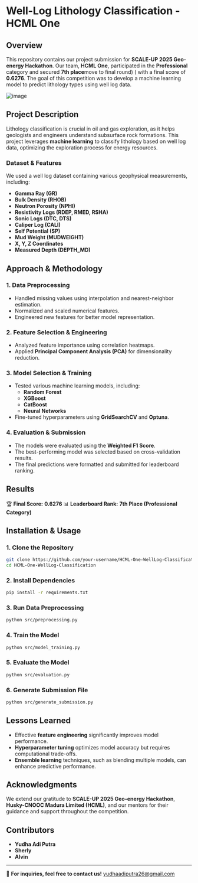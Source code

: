 # **Well-Log Lithology Classification - HCML One**

## **Overview**
This repository contains our project submission for **SCALE-UP 2025 Geo-energy Hackathon**. Our team, **HCML One**, participated in the **Professional** category and secured **7th place**move to final round) ( with a final score of **0.6276**. The goal of this competition was to develop a machine learning model to predict lithology types using well log data.

![image](https://github.com/user-attachments/assets/2e9db128-ed73-4003-af68-4049ed43ab74)


## **Project Description**
Lithology classification is crucial in oil and gas exploration, as it helps geologists and engineers understand subsurface rock formations. This project leverages **machine learning** to classify lithology based on well log data, optimizing the exploration process for energy resources.

### **Dataset & Features**
We used a well log dataset containing various geophysical measurements, including:
- **Gamma Ray (GR)**
- **Bulk Density (RHOB)**
- **Neutron Porosity (NPHI)**
- **Resistivity Logs (RDEP, RMED, RSHA)**
- **Sonic Logs (DTC, DTS)**
- **Caliper Log (CALI)**
- **Self Potential (SP)**
- **Mud Weight (MUDWEIGHT)**
- **X, Y, Z Coordinates**
- **Measured Depth (DEPTH_MD)**

## **Approach & Methodology**
### **1. Data Preprocessing**
- Handled missing values using interpolation and nearest-neighbor estimation.
- Normalized and scaled numerical features.
- Engineered new features for better model representation.

### **2. Feature Selection & Engineering**
- Analyzed feature importance using correlation heatmaps.
- Applied **Principal Component Analysis (PCA)** for dimensionality reduction.

### **3. Model Selection & Training**
- Tested various machine learning models, including:
  - **Random Forest**
  - **XGBoost**
  - **CatBoost**
  - **Neural Networks**
- Fine-tuned hyperparameters using **GridSearchCV** and **Optuna**.

### **4. Evaluation & Submission**
- The models were evaluated using the **Weighted F1 Score**.
- The best-performing model was selected based on cross-validation results.
- The final predictions were formatted and submitted for leaderboard ranking.

## **Results**
🏆 **Final Score:** **0.6276**
📊 **Leaderboard Rank:** **7th Place (Professional Category)**


## **Installation & Usage**
### **1. Clone the Repository**
```bash
git clone https://github.com/your-username/HCML-One-WellLog-Classification.git
cd HCML-One-WellLog-Classification
```

### **2. Install Dependencies**
```bash
pip install -r requirements.txt
```

### **3. Run Data Preprocessing**
```bash
python src/preprocessing.py
```

### **4. Train the Model**
```bash
python src/model_training.py
```

### **5. Evaluate the Model**
```bash
python src/evaluation.py
```

### **6. Generate Submission File**
```bash
python src/generate_submission.py
```

## **Lessons Learned**
- Effective **feature engineering** significantly improves model performance.
- **Hyperparameter tuning** optimizes model accuracy but requires computational trade-offs.
- **Ensemble learning** techniques, such as blending multiple models, can enhance predictive performance.

## **Acknowledgments**
We extend our gratitude to **SCALE-UP 2025 Geo-energy Hackathon**, **Husky-CNOOC Madura Limited (HCML)**, and our mentors for their guidance and support throughout the competition.

## **Contributors**
- **Yudha Adi Putra**
- **Sherly**
- **Alvin**

---
📩 **For inquiries, feel free to contact us!**
yudhaadiputra26@gmail.com
